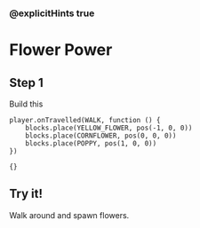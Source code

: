 ### @explicitHints true

# Flower Power

## Step 1

Build this

```blocks
player.onTravelled(WALK, function () {
    blocks.place(YELLOW_FLOWER, pos(-1, 0, 0))
    blocks.place(CORNFLOWER, pos(0, 0, 0))
    blocks.place(POPPY, pos(1, 0, 0))
})
```

```template
{}
```

## Try it!

Walk around and spawn flowers.